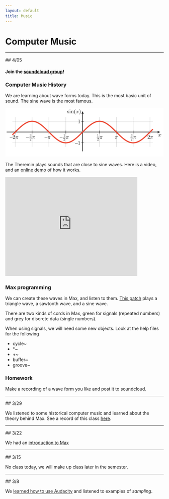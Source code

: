 ```yaml
---
layout: default
title: Music
---
```


# Computer Music

<hr>
## 4/05

#### Join the [soundcloud group](https://soundcloud.com/groups/ggu-computer-music)!

### Computer Music History

We are learning about wave forms today.
This is the most basic unit of sound.
The sine wave is the most famous.

![sine](sine-plot.gif)

The Theremin plays sounds that are close to sine waves.
Here is a video, and an [online demo](http://www.google.com/doodles/clara-rockmores-105th-birthday) of how it works.

<iframe width="420" height="315" src="https://www.youtube.com/embed/pSzTPGlNa5U" frameborder="0" allowfullscreen></iframe>

### Max programming

We can create these waves in Max, and listen to them.
[This patch](/ggu/music/samples/waveDemo.maxpat) plays a triangle wave, a sawtooth wave, and a sine wave.

There are two kinds of cords in Max, green for signals (repeated numbers) and grey for discrete data (single numbers).

When using signals, we will need some new objects. Look at the help files for the following

- cycle~
- *~
- +~
- buffer~
- groove~

### Homework

Make a recording of a wave form you like and post it to soundcloud.

<hr>
## 3/29

We listened to some historical computer music and learned about the theory behind Max.
See a record of this class [here](/ggu/music/3_29).

<hr>
## 3/22

We had an [introduction to Max](/ggu/music/intro_to_max)

<hr>
## 3/15

No class today, we will make up class later in the semester.

<hr>
## 3/8

We [learned how to use Audacity](ggu/music/intro_to_aud) and listened to examples of *sampling*.
